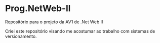 # Prog.NetWeb-II
Repositório para o projeto da AV1 de .Net Web II

Criei este repositório visando me acostumar ao trabalho com sistemas de versionamento.
